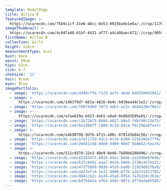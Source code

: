 ```yaml
---
template: ModelPage
title: Willow B
featuredImage: >-
  https://ucarecdn.com/75b9c1cf-31e0-48cc-8d53-0925ba0e1e6a/-/crop/1170x679/0,49/-/preview/
imageThumbnail: >-
  https://ucarecdn.com/4c04fa48-01bf-4431-af77-adca9baec472/-/crop/905x1253/373,190/-/preview/
firstName: Willow B
collection: Girls
height: 124cm
measurementType: bust
bust: 60cm
waist: 59cm
hips: 63cm
size: 6-7
shoeSize: '13'
hair: Brown
eyes: Blue
imagePortfolio:
  - image: 'https://ucarecdn.com/dd48cffb-7325-4cfc-a6d4-8465504929e1/'
  - image: >-
      https://ucarecdn.com/1403f9d7-663a-4816-9e4c-b030ea44c1e2/-/crop/1170x1647/0,108/-/preview/
  - image: 'https://ucarecdn.com/7897430d-f4f3-4eb1-a22c-eb44128e70ef/'
  - image: >-
      https://ucarecdn.com/efae629a-b923-4eb5-a9a8-0e88d3595eb5/-/crop/1440x1763/0,396/-/preview/
  - image: 'https://ucarecdn.com/c2b72bf5-8b84-4027-b0e3-fdbf40c13675/'
  - image: 'https://ucarecdn.com/8e1d0dff-c008-4c5d-84ca-f9c296a9fea7/'
  - image: >-
      https://ucarecdn.com/e4b98798-9d7b-4f15-a00c-8781d3b84c50/-/crop/1440x1915/0,244/-/preview/
  - image: 'https://ucarecdn.com/a7af173d-43c2-4c34-b204-5256302e77f9/'
  - image: 'https://ucarecdn.com/26841cd8-69e0-4469-90d7-5b8662c5ea7d/'
  - image: >-
      https://ucarecdn.com/511c9370-22e3-40e9-8ed6-7b89b6280496/-/crop/1170x643/0,111/-/preview/
  - image: 'https://ucarecdn.com/e2265475-0016-45e1-b64e-ea194be8f64b/'
  - image: 'https://ucarecdn.com/637c8481-eaa7-4e3d-9004-2738c457ea21/'
  - image: 'https://ucarecdn.com/4fd75809-9926-4535-ba0b-21929691f6a9/'
  - image: 'https://ucarecdn.com/a423efc6-1e31-4000-8f76-a1b331d11765/'
  - image: 'https://ucarecdn.com/4841cb2c-8a34-45ad-8954-7a7b2d4c263e/'
  - image: 'https://ucarecdn.com/bd7b4a2a-afb3-450c-9071-dffdadad5588/'
---
```


